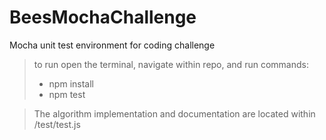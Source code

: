 # BeesMochaChallenge
Mocha unit test environment for coding challenge

> to run open the terminal, navigate within repo, and run commands:
  > - npm install
  > - npm test


> The algorithm implementation and documentation are located within /test/test.js

